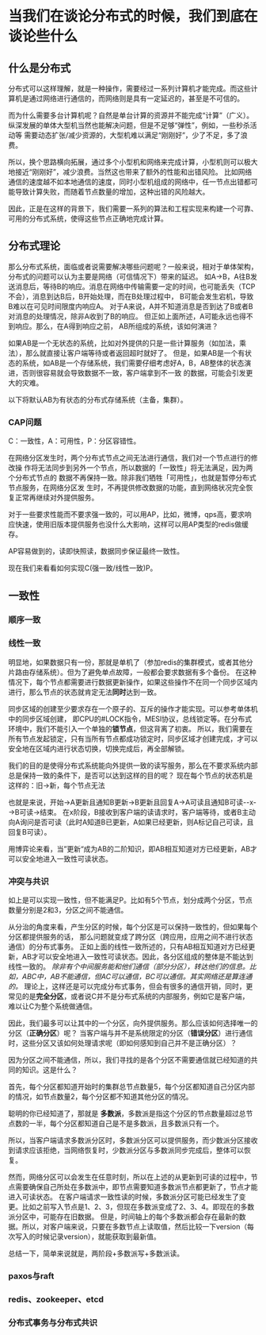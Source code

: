 # 当我们在谈论分布式的时候，我们到底在谈论些什么
## 什么是分布式
分布式可以这样理解，就是一种操作，需要经过一系列计算机才能完成。而这些计算机是通过网络进行通信的，而网络则是具有一定延迟的，甚至是不可信的。

而为什么需要多台计算机呢？自然是单台计算的资源并不能完成“计算”（广义）。纵深发展的单体大型机当然也能解决问题，但是不足够“弹性”，例如，一些秒杀活动等
需要动态扩张/减少资源的，大型机难以满足“刚刚好”，少了不足，多了浪费。

所以，换个思路横向拓展，通过多个小型机和网络来完成计算，小型机则可以极大地接近“刚刚好”，减少浪费。当然这也带来了额外的性能和出错风险。
比如网络通信的速度越不如本地通信的速度，同时小型机组成的网络中，任一节点出错都可能导致计算失败，而随着节点数量的增加，这种出错的风险越大。

因此，正是在这样的背景下，我们需要一系列的算法和工程实现来构建一个可靠、可用的分布式系统，使得这些节点正确地完成计算。

## 分布式理论
那么分布式系统，面临或者说需要解决哪些问题呢？一般来说，相对于单体架构，分布式的问题可以认为主要是网络（可信情况下）带来的延迟。
如A->B，A往B发送消息后，等待B的响应。消息在网络中传输需要一定的时间，也可能丢失（TCP不会），消息到达B后，B开始处理，而在B处理过程中，
B可能会发生宕机，导致B难以在可见时间限度内响应A。
对于A来说，A并不知道消息是否到达了B或者B对消息的处理情况，除非A收到了B的响应。
但正如上面所述，A可能永远也得不到响应。那么，在A得到响应之前， AB所组成的系统，该如何演进？

如果AB是一个无状态的系统，比如对外提供的只是一些计算服务（如加法，乘法），那么就直接让客户端等待或者返回超时就好了。
但是，如果AB是一个有状态的系统，如AB是一个存储系统，我们需要仔细考虑好A，B，AB整体的状态演进，否则很容易就会导致数据不一致，客户端拿到不一致
的数据，可能会引发更大的灾难。

以下将默认AB为有状态的分布式存储系统（主备，集群）。
### CAP问题
C：一致性，A：可用性，P：分区容错性。

在网络分区发生时，两个分布式节点之间无法进行通信，我们对一个节点进行的修改操
作将无法同步到另外一个节点，所以数据的「一致性」将无法满足，因为两个分布式节点的
数据不再保持一致。除非我们牺牲「可用性」，也就是暂停分布式节点服务，在网络分区发
生时，不再提供修改数据的功能，直到网络状况完全恢复正常再继续对外提供服务。

对于一些要求性能而不要求强一致的，可以用AP，比如，微博，qps高，要求响应快速，使用旧版本提供服务也没什么大影响，这样可以用AP类型的redis做缓存。

AP容易做到的，读即快照读，数据同步保证最终一致性。

现在我们来看看如何实现C(强一致/线性一致)P。
## 一致性
### 顺序一致
### 线性一致
明显地，如果数据只有一份，那就是单机了（参加redis的集群模式，或者其他分片路由存储系统）。但为了避免单点故障，一般都会要求数据有多个备份。
在这种情况下，每个节点都需要进行数据更新操作，如果这些操作不在同一个同步区域内进行，那么节点的状态就肯定无法**同时**达到一致。

同步区域的创建至少要求存在一个原子的、互斥的操作才能实现。可以参考单体机中的同步区域创建，
即CPU的#LOCK指令，MESI协议，总线锁定等。在分布式环境中，我们不能引入一个单独的**锁节点**，但这背离了初衷。
所以，我们需要在所有节点发起锁定，只有当所有节点都成功锁定时，同步区域才创建完成，才可以安全地在区域内进行状态切换，切换完成后，再全部解锁。



我们的目的是使得分布式系统能向外提供一致的读写服务，那么在不要求系统内部总是保持一致的条件下，是否可以达到这样的目的呢？
现在每个节点的状态机是这样的：旧->新，每个节点无法

也就是来说，开始->A更新且通知B更新->B更新且回复A->A可读且通知B可读--x-->B可读->结束。
在x阶段，B接收到客户端的读请求时，客户端等待，或者B主动向A询问是否可读（此时A知道B已更新，A如果已经更新，则A标记自己可读，且回复B可读）。

用博弈论来看，当”更新“成为AB的二阶知识，即AB相互知道对方已经更新，AB才可以安全地进入一致性可读状态。

### 冲突与共识
如上是可以实现一致性，但不能满足P。比如有5个节点，划分成两个分区，节点数量分别是2和3，分区之间不能通信。

从分治的角度来看，产生分区的时候，每个分区是可以保持一致性的，但如果每个分区都提供服务的话，
那么问题就变成了跨分区（跨应用，应用之间不进行状态通信）的分布式事务。
正如上面的线性一致所述的，只有AB相互知道对方已经更新，AB才可以安全地进入一致性可读状态。因此，各分区组成的整体是不能达到线性一致的。
_除非有个中间服务能和他们通信（部分分区），转达他们的信息。比如，ABC中，AB不能通信，但AC可以通信，BC可以通信。其实网络还是算连通的。_
理论上，这样还是可以完成分布式事务，但会有很多的通信开销，同时，更常见的是**完全分区**，或者说C并不是分布式系统的内部服务，例如它是客户端，
难以让C为整个系统做通信。

因此，我们最多可以让其中的一个分区，向外提供服务。那么应该如何选择唯一的分区（**正确分区**）呢？
当客户端与并不是系统限定的分区（**错误分区**）进行通信时，这些分区又该如何处理请求呢（即如何感知到自己并不是正确分区）？

因为分区之间不能通信，所以，我们寻找的是各个分区不需要通信就已经知道的共同的知识。这是什么？

首先，每个分区都知道开始时的集群总节点数量5，每个分区都知道自己分区内部的情况，如节点数量2，每个分区都不知道其他分区的情况。

聪明的你已经知道了，那就是 **多数派**，多数派是指这个分区的节点数量超过总节点数的一半，每个分区都知道自己是不是多数派，且多数派只有一个。

所以，当客户端请求多数派分区时，多数派分区可以提供服务，而少数派分区接收到请求应该拒绝，当网络恢复时，少数派分区与多数派同步完成后，整体可以恢复。

然而，网络分区可以会发生在任意时刻，所以在上述的从更新到可读的过程中，节点需要确保自己所处在多数派中，即节点需要知道多数派节点都更新了，节点才能进入可读状态。
在客户端请求一致性读的时候，多数派分区可能已经发生了变更。比如之前写入节点是1、2、3，但现在多数派变成了2、3、4。即现在的多数派分区中，可能存在旧数据。
但是，时间轴上的每个多数派都会存在最新的数据。所以，对客户端来说，只要在多数节点上读取值，然后比较一下version（每次写入的时候记录version），就能获取到最新值。

总结一下，简单来说就是，两阶段+多数派写+多数派读。

### paxos与raft


### redis、zookeeper、etcd

### 分布式事务与分布式共识
